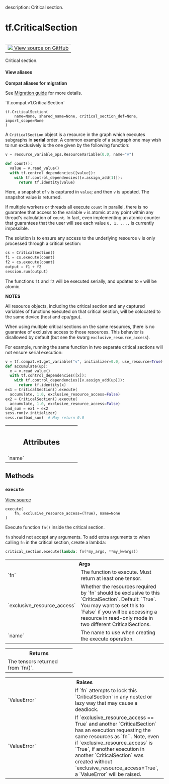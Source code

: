 description: Critical section.

<div itemscope itemtype="http://developers.google.com/ReferenceObject">
<meta itemprop="name" content="tf.CriticalSection" />
<meta itemprop="path" content="Stable" />
<meta itemprop="property" content="__init__"/>
<meta itemprop="property" content="execute"/>
</div>

# tf.CriticalSection

<!-- Insert buttons and diff -->

<table class="tfo-notebook-buttons tfo-api nocontent" align="left">
<td>
  <a target="_blank" href="https://github.com/tensorflow/tensorflow/blob/r2.2/tensorflow/python/ops/critical_section_ops.py#L126-L421">
    <img src="https://www.tensorflow.org/images/GitHub-Mark-32px.png" />
    View source on GitHub
  </a>
</td>
</table>



Critical section.

<section class="expandable">
  <h4 class="showalways">View aliases</h4>
  <p>
<b>Compat aliases for migration</b>
<p>See
<a href="https://www.tensorflow.org/guide/migrate">Migration guide</a> for
more details.</p>
<p>`tf.compat.v1.CriticalSection`</p>
</p>
</section>

<pre class="devsite-click-to-copy prettyprint lang-py tfo-signature-link">
<code>tf.CriticalSection(
    name=None, shared_name=None, critical_section_def=None, import_scope=None
)
</code></pre>



<!-- Placeholder for "Used in" -->

A `CriticalSection` object is a resource in the graph which executes subgraphs
in **serial** order.  A common example of a subgraph one may wish to run
exclusively is the one given by the following function:

```python
v = resource_variable_ops.ResourceVariable(0.0, name="v")

def count():
  value = v.read_value()
  with tf.control_dependencies([value]):
    with tf.control_dependencies([v.assign_add(1)]):
      return tf.identity(value)
```

Here, a snapshot of `v` is captured in `value`; and then `v` is updated.
The snapshot value is returned.

If multiple workers or threads all execute `count` in parallel, there is no
guarantee that access to the variable `v` is atomic at any point within
any thread's calculation of `count`.  In fact, even implementing an atomic
counter that guarantees that the user will see each value `0, 1, ...,` is
currently impossible.

The solution is to ensure any access to the underlying resource `v` is
only processed through a critical section:

```python
cs = CriticalSection()
f1 = cs.execute(count)
f2 = cs.execute(count)
output = f1 + f2
session.run(output)
```
The functions `f1` and `f2` will be executed serially, and updates to `v`
will be atomic.

**NOTES**

All resource objects, including the critical section and any captured
variables of functions executed on that critical section, will be
colocated to the same device (host and cpu/gpu).

When using multiple critical sections on the same resources, there is no
guarantee of exclusive access to those resources.  This behavior is disallowed
by default (but see the kwarg `exclusive_resource_access`).

For example, running the same function in two separate critical sections
will not ensure serial execution:

```python
v = tf.compat.v1.get_variable("v", initializer=0.0, use_resource=True)
def accumulate(up):
  x = v.read_value()
  with tf.control_dependencies([x]):
    with tf.control_dependencies([v.assign_add(up)]):
      return tf.identity(x)
ex1 = CriticalSection().execute(
  accumulate, 1.0, exclusive_resource_access=False)
ex2 = CriticalSection().execute(
  accumulate, 1.0, exclusive_resource_access=False)
bad_sum = ex1 + ex2
sess.run(v.initializer)
sess.run(bad_sum)  # May return 0.0
```



<!-- Tabular view -->
 <table class="responsive fixed orange">
<colgroup><col width="214px"><col></colgroup>
<tr><th colspan="2"><h2 class="add-link">Attributes</h2></th></tr>

<tr>
<td>
`name`
</td>
<td>

</td>
</tr>
</table>



## Methods

<h3 id="execute"><code>execute</code></h3>

<a target="_blank" href="https://github.com/tensorflow/tensorflow/blob/r2.2/tensorflow/python/ops/critical_section_ops.py#L234-L337">View source</a>

<pre class="devsite-click-to-copy prettyprint lang-py tfo-signature-link">
<code>execute(
    fn, exclusive_resource_access=(True), name=None
)
</code></pre>

Execute function `fn()` inside the critical section.

`fn` should not accept any arguments.  To add extra arguments to when
calling `fn` in the critical section, create a lambda:

```python
critical_section.execute(lambda: fn(*my_args, **my_kwargs))
```

<!-- Tabular view -->
 <table class="responsive fixed orange">
<colgroup><col width="214px"><col></colgroup>
<tr><th colspan="2">Args</th></tr>

<tr>
<td>
`fn`
</td>
<td>
The function to execute.  Must return at least one tensor.
</td>
</tr><tr>
<td>
`exclusive_resource_access`
</td>
<td>
Whether the resources required by
`fn` should be exclusive to this `CriticalSection`.  Default: `True`.
You may want to set this to `False` if you will be accessing a
resource in read-only mode in two different CriticalSections.
</td>
</tr><tr>
<td>
`name`
</td>
<td>
The name to use when creating the execute operation.
</td>
</tr>
</table>



<!-- Tabular view -->
 <table class="responsive fixed orange">
<colgroup><col width="214px"><col></colgroup>
<tr><th colspan="2">Returns</th></tr>
<tr class="alt">
<td colspan="2">
The tensors returned from `fn()`.
</td>
</tr>

</table>



<!-- Tabular view -->
 <table class="responsive fixed orange">
<colgroup><col width="214px"><col></colgroup>
<tr><th colspan="2">Raises</th></tr>

<tr>
<td>
`ValueError`
</td>
<td>
If `fn` attempts to lock this `CriticalSection` in any nested
or lazy way that may cause a deadlock.
</td>
</tr><tr>
<td>
`ValueError`
</td>
<td>
If `exclusive_resource_access == True` and
another `CriticalSection` has an execution requesting the same
resources as `fn``.  Note, even if `exclusive_resource_access` is
`True`, if another execution in another `CriticalSection` was created
without `exclusive_resource_access=True`, a `ValueError` will be raised.
</td>
</tr>
</table>






